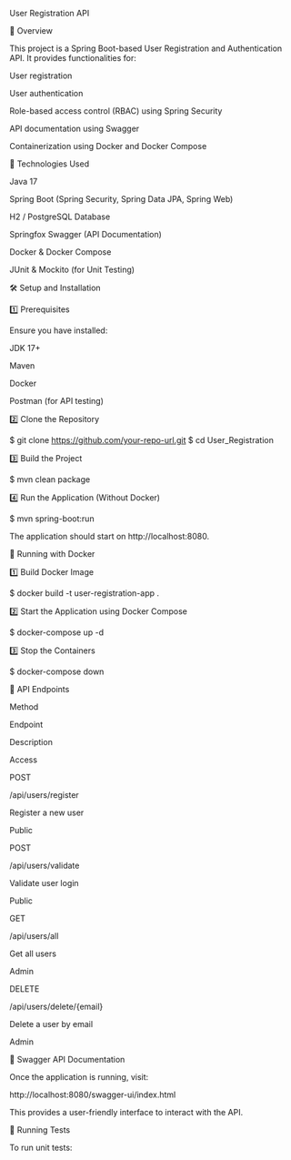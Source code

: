 User Registration API

📌 Overview

This project is a Spring Boot-based User Registration and Authentication API. It provides functionalities for:

User registration

User authentication

Role-based access control (RBAC) using Spring Security

API documentation using Swagger

Containerization using Docker and Docker Compose

🚀 Technologies Used

Java 17

Spring Boot (Spring Security, Spring Data JPA, Spring Web)

H2 / PostgreSQL Database

Springfox Swagger (API Documentation)

Docker & Docker Compose

JUnit & Mockito (for Unit Testing)

🛠️ Setup and Installation

1️⃣ Prerequisites

Ensure you have installed:

JDK 17+

Maven

Docker

Postman (for API testing)

2️⃣ Clone the Repository

$ git clone https://github.com/your-repo-url.git
$ cd User_Registration

3️⃣ Build the Project

$ mvn clean package

4️⃣ Run the Application (Without Docker)

$ mvn spring-boot:run

The application should start on http://localhost:8080.

🐳 Running with Docker

1️⃣ Build Docker Image

$ docker build -t user-registration-app .

2️⃣ Start the Application using Docker Compose

$ docker-compose up -d

3️⃣ Stop the Containers

$ docker-compose down

🔗 API Endpoints

Method

Endpoint

Description

Access

POST

/api/users/register

Register a new user

Public

POST

/api/users/validate

Validate user login

Public

GET

/api/users/all

Get all users

Admin

DELETE

/api/users/delete/{email}

Delete a user by email

Admin

📜 Swagger API Documentation

Once the application is running, visit:

http://localhost:8080/swagger-ui/index.html

This provides a user-friendly interface to interact with the API.

🧪 Running Tests

To run unit tests:
